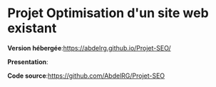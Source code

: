 # Projet Optimisation d'un site web existant

**Version hébergée**:https://abdelrg.github.io/Projet-SEO/

**Presentation**:

**Code source**:https://github.com/AbdelRG/Projet-SEO
